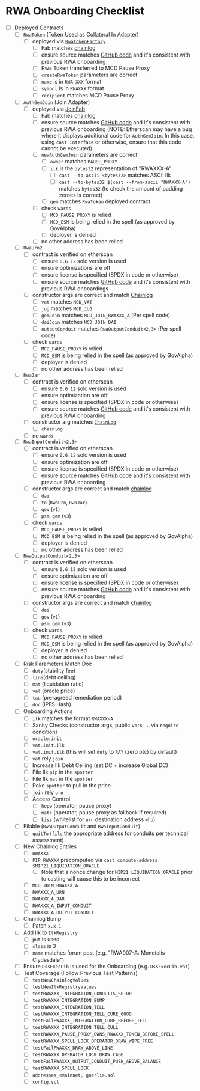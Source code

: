 # RWA Onboarding Checklist
  * [ ] Deployed Contracts
    * [ ] `RwaToken` (Token Used as Collateral In Adapter)
      * [ ] deployed via [`RwaTokenFactory`](https://github.com/makerdao/rwa-toolkit/blob/master/src/tokens/RwaTokenFactory.sol)
        * [ ] Fab matches [chainlog](https://chainlog.makerdao.com/)
        * [ ] ensure source matches [GitHub code](https://github.com/makerdao/rwa-toolkit/blob/92c79aac24ef7645902ce4be57ba41b19e6c7dd5/src/tokens/RwaToken.sol) and it's consistent with previous RWA onboarding
        * [ ] Rwa Token transferred to MCD Pause Proxy
        * [ ] `createRwaToken` parameters are correct
         * [ ] `name` is in `RWA-XXX` format
         * [ ] `symbol` is in `RWAXXX` format
         * [ ] `recipient` matches MCD Pause Proxy
    * [ ] `AuthGemJoin` (Join Adapter)
      * [ ] deployed via [JoinFab](https://github.com/makerdao/JoinFab/blob/master/src/JoinFab.sol)
        * [ ] Fab matches [chainlog](https://chainlog.makerdao.com/)
        * [ ] ensure source matches [GitHub code](https://github.com/makerdao/dss-gem-joins/blob/8ca0a7fdd5edc6ed3da68c3ffdfadfb9540c83f7/src/join-auth.sol) and it's consistent with previous RWA onboarding (NOTE: Etherscan may have a bug where it displays additional code for `AuthGemJoin`. In this case, using `cast interface` or otherwise, ensure that this code cannot be executed)
        * [ ] `newAuthGemJoin` parameters are correct
          * [ ] `owner` matches `PAUSE_PROXY`
          * [ ] `ilk` is the `bytes32` representation of "RWAXXX-A"
            * [ ] `cast --to-ascii <bytes32>` matches ASCII Ilk
            * [ ] `cast --to-bytes32 $(cast --from-ascii "RWAXXX-A")` matches `bytes32` (to check the amount of padding zeroes is correct)
          * [ ] `gem` matches `RwaToken` deployed contract
        * [ ] check `wards`
          * [ ] `MCD_PAUSE_PROXY` is relied
          * [ ] `MCD_ESM` is being relied in the spell (as approved by GovAlpha)
          * [ ] deployer is denied
        * [ ] no other address has been relied
    * [ ] `RwaUrn2`
      * [ ] contract is verified on etherscan
        * [ ] ensure `0.6.12` solc version is used
        * [ ] ensure optimizations are off
        * [ ] ensure license is specified (SPDX in code or otherwise)
        * [ ] ensure source matches [GitHub code](https://github.com/makerdao/rwa-toolkit/blob/92c79aac24ef7645902ce4be57ba41b19e6c7dd5/src/urns/RwaUrn2.sol) and it's consistent with previous RWA onboardings
      * [ ] constructor args are correct and match [Chainlog](https://chainlog.makerdao.com/)
        * [ ] `vat` matches `MCD_VAT`
        * [ ] `jug` matches `MCD_JUG`
        * [ ] `gemJoin` matches `MCD_JOIN_RWAXXX_A` (Per spell code)
        * [ ] `daiJoin` matches `MCD_JOIN_DAI`
        * [ ] `outputConduit` matches `RwaOutputConduit<2,3>` (Per spell code)
      * [ ] check `wards`
        * [ ] `MCD_PAUSE_PROXY` is relied
        * [ ] `MCD_ESM` is being relied in the spell (as approved by GovAlpha)
        * [ ] deployer is denied
        * [ ] no other address has been relied
    * [ ] `RwaJar`
      * [ ] contract is verified on etherscan
        * [ ] ensure `0.6.12` solc version is used
        * [ ] ensure optimization are off
        * [ ] ensure license is specified (SPDX in code or otherwise)
        * [ ] ensure source matches [GitHub code](https://github.com/makerdao/rwa-toolkit/blob/92c79aac24ef7645902ce4be57ba41b19e6c7dd5/src/jars/RwaJar.sol) and it's consistent with previous RWA onboarding
      * [ ] constructor arg matches [`ChainLog`](https://chainlog.makerdao.com/)
        * [ ] `chainlog`
      * [ ] no `wards`
    * [ ] `RwaInputConduit<2,3>`
      * [ ] contract is verified on etherscan
        * [ ] ensure `0.6.12` solc version is used
        * [ ] ensure optimization are off
        * [ ] ensure license is specified (SPDX in code or otherwise)
        * [ ] ensure source matches [GitHub code](https://github.com/makerdao/rwa-toolkit/blob/92c79aac24ef7645902ce4be57ba41b19e6c7dd5/src/conduits/RwaSwapInputConduit2.sol) and it's consistent with previous RWA onboarding
      * [ ] constructor args are correct and match [chainlog](https://chainlog.makerdao.com/)
        * [ ] `dai`
        * [ ] `to` (`RwaUrn`, `RwaJar`)
        * [ ] `gov` (`v1`)
        * [ ] `psm`, `gem` (`v3`)
      * [ ] check `wards`
        * [ ] `MCD_PAUSE_PROXY` is relied
        * [ ] `MCD_ESM` is being relied in the spell (as approved by GovAlpha)
        * [ ] deployer is denied
        * [ ] no other address has been relied
    * [ ] `RwaOutputConduit<2,3>`
      * [ ] contract is verified on etherscan
        * [ ] ensure `0.6.12` solc version is used
        * [ ] ensure optimization are off
        * [ ] ensure license is specified (SPDX in code or otherwise)
        * [ ] ensure source matches [GitHub code](https://github.com/makerdao/rwa-toolkit/blob/92c79aac24ef7645902ce4be57ba41b19e6c7dd5/src/conduits/RwaSwapOutputConduit.sol) and it's consistent with previous RWA onboarding
      * [ ] constructor args are correct and match [chainlog](https://chainlog.makerdao.com/)
        * [ ] `dai`
        * [ ] `gov` (`v1`)
        * [ ] `psm`, `gem` (`v3`)
      * [ ] check `wards`
        * [ ] `MCD_PAUSE_PROXY` is relied
        * [ ] `MCD_ESM` is being relied in the spell (as approved by GovAlpha)
        * [ ] deployer is denied
        * [ ] no other address has been relied
    * [ ] Risk Parameters Match Doc
      * [ ] `duty`(stability fee)
      * [ ] `line`(debt ceiling)
      * [ ] `mat` (liquidation ratio)
      * [ ] `val` (oracle price)
      * [ ] `tau` (pre-agreed remediation period)
      * [ ] `doc` (IPFS Hash)
    * [ ] Onboarding Actions
      * [ ] `ilk` matches the format `RWAXXX-A`
      * [ ] Sanity Checks (constructor args, public vars, ... via `require` condition)
      * [ ] `oracle.init`
      * [ ] `vat.init.ilk`
      * [ ] `vat.init.ilk` (this will set `duty` to `RAY` (zero ptc) by default)
      * [ ] `vat` rely `join`
      * [ ] Increase Ilk Debt Ceiling (set DC + increase Global DC)
      * [ ] File Ilk `pip` in the `spotter`
      * [ ] File Ilk `mat` in the `spotter`
      * [ ] Poke `spotter` to pull in the price
      * [ ] `join` rely `urn`
      * [ ] Access Control
        * [ ] `hope` (operator, pause proxy)
        * [ ] `mate` (operator, pause proxy as fallback if required)
        * [ ] `kiss` (whitelist for `urn` destination address `who`)
     * [ ] Filable (`RwaOutputConduit` and `RwaInputConduit`)
        * [ ] `quitTo` (`file` the appropriate address for conduits per technical assessment)
     * [ ] New Chainlog Entries
        * [ ] `RWAXXX`
        * [ ] `PIP_RWAXXX` precomputed via `cast compute-address $MIP21_LIQUIDATION_ORACLE`
          * [ ] Note that a nonce change for `MIP21_LIQUIDATION_ORACLE` prior to casting will cause this to be incorrect
        * [ ] `MCD_JOIN_RWAXXX_A`
        * [ ] `RWAXXX_A_URN`
        * [ ] `RWAXXX_A_JAR`
        * [ ] `RWAXXX_A_INPUT_CONDUIT`
        * [ ] `RWAXXX_A_OUTPUT_CONDUIT`
      * [ ] Chainlog Bump 
        * [ ] Patch `x.x.1`
      * [ ] Add Ilk to `IlkRegistry` 
        * [ ] `put` is used
        * [ ] `class` is 3
        * [ ] `name` matches forum post (e.g. "RWA007-A: Monetalis Clydesdale")
      * [ ] Ensure `DssExecLib` is used for the Onboarding (e.g. `DssExecLib.vat`)
      * [ ] Test Coverage (Follow Previous Test Patterns)
        * [ ] `testNewChainlogValues`
        * [ ] `testNewIlkRegistryValues`
        * [ ] `testRWAXXX_INTEGRATION_CONDUITS_SETUP`
        * [ ] `testRWAXXX_INTEGRATION_BUMP`
        * [ ] `testRWAXXX_INTEGRATION_TELL`
        * [ ] `testRWAXXX_INTEGRATION_TELL_CURE_GOOD`
        * [ ] `testFailRWAXXX_INTEGRATION_CURE_BEFORE_TELL`
        * [ ] `testRWAXXX_INTEGRATION_TELL_CULL`
        * [ ] `testRWAXXX_PAUSE_PROXY_OWNS_RWAXXX_TOKEN_BEFORE_SPELL`
        * [ ] `testRWAXXX_SPELL_LOCK_OPERATOR_DRAW_WIPE_FREE`
        * [ ] `testFailRWAXXX_DRAW_ABOVE_LINE`
        * [ ] `testRWAXXX_OPERATOR_LOCK_DRAW_CAGE`
        * [ ] `testFailRWAXXX_OUTPUT_CONDUIT_PUSH_ABOVE_BALANCE`
        * [ ] `testRWAXXX_SPELL_LOCK`
        * [ ] `addresses_<mainnet, goerli>.sol`
        * [ ] `config.sol`
